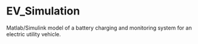 # EV_Simulation
Matlab/Simulink model of a battery charging and monitoring system for an electric utility vehicle.
